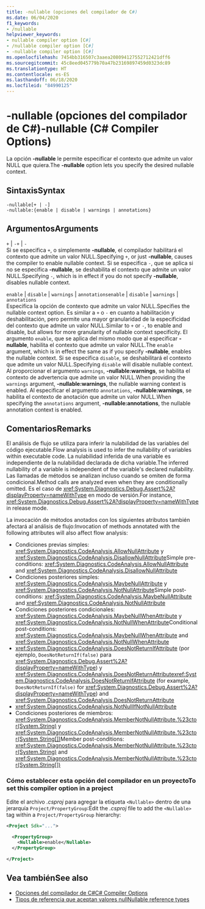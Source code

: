 ```yaml
---
title: -nullable (opciones del compilador de C#)
ms.date: 06/04/2020
f1_keywords:
- /nullable
helpviewer_keywords:
- nullable compiler option [C#]
- /nullable compiler option [C#]
- -nullable compiler option [C#]
ms.openlocfilehash: 7454bb316507c3aaea208094127552712421dff6
ms.sourcegitcommit: 45c8eed045779b70a47b23169897459d0323dc89
ms.translationtype: HT
ms.contentlocale: es-ES
ms.lasthandoff: 06/18/2020
ms.locfileid: "84990125"
---
```

# <a name="-nullable-c-compiler-options"></a><span data-ttu-id="1d536-102">-nullable (opciones del compilador de C#)</span><span class="sxs-lookup"><span data-stu-id="1d536-102">-nullable (C# Compiler Options)</span></span>

<span data-ttu-id="1d536-103">La opción **-nullable** le permite especificar el contexto que admite un valor NULL que quiera.</span><span class="sxs-lookup"><span data-stu-id="1d536-103">The **-nullable** option lets you specify the desired nullable context.</span></span>

## <a name="syntax"></a><span data-ttu-id="1d536-104">Sintaxis</span><span class="sxs-lookup"><span data-stu-id="1d536-104">Syntax</span></span>

```console
-nullable[+ | -]
-nullable:{enable | disable | warnings | annotations}
```

## <a name="arguments"></a><span data-ttu-id="1d536-105">Argumentos</span><span class="sxs-lookup"><span data-stu-id="1d536-105">Arguments</span></span>

<span data-ttu-id="1d536-106">`+` &#124; `-`</span><span class="sxs-lookup"><span data-stu-id="1d536-106">`+` &#124; `-`</span></span>  
<span data-ttu-id="1d536-107">Si se especifica `+`, o simplemente **-nullable**, el compilador habilitará el contexto que admite un valor NULL.</span><span class="sxs-lookup"><span data-stu-id="1d536-107">Specifying `+`, or just **-nullable**, causes the compiler to enable nullable context.</span></span> <span data-ttu-id="1d536-108">Si se especifica `-`, que se aplica si no se especifica **-nullable**, se deshabilita el contexto que admite un valor NULL.</span><span class="sxs-lookup"><span data-stu-id="1d536-108">Specifying `-`, which is in effect if you do not specify **-nullable**, disables nullable context.</span></span>

<span data-ttu-id="1d536-109">`enable` &#124; `disable` &#124; `warnings` &#124; `annotations`</span><span class="sxs-lookup"><span data-stu-id="1d536-109">`enable` &#124; `disable` &#124; `warnings` &#124; `annotations`</span></span>  
<span data-ttu-id="1d536-110">Especifica la opción de contexto que admite un valor NULL.</span><span class="sxs-lookup"><span data-stu-id="1d536-110">Specifies the nullable context option.</span></span> <span data-ttu-id="1d536-111">Es similar a `+` o `-` en cuanto a habilitación y deshabilitación, pero permite una mayor granularidad de la especificidad del contexto que admite un valor NULL.</span><span class="sxs-lookup"><span data-stu-id="1d536-111">Similar to `+` or `-`, to enable and disable, but allows for more granularity of nullable context specificity.</span></span> <span data-ttu-id="1d536-112">El argumento `enable`, que se aplica del mismo modo que al especificar **-nullable**, habilita el contexto que admite un valor NULL.</span><span class="sxs-lookup"><span data-stu-id="1d536-112">The `enable` argument, which is in effect the same as if you specify **-nullable**, enables the nullable context.</span></span> <span data-ttu-id="1d536-113">Si se especifica `disable`, se deshabilitará el contexto que admite un valor NULL.</span><span class="sxs-lookup"><span data-stu-id="1d536-113">Specifying `disable` will disable nullable context.</span></span> <span data-ttu-id="1d536-114">Al proporcionar el argumento `warnings`, **-nullable:warnings**, se habilita el contexto de advertencia que admite un valor NULL.</span><span class="sxs-lookup"><span data-stu-id="1d536-114">When providing the `warnings` argument, **-nullable:warnings**, the nullable warning context is enabled.</span></span> <span data-ttu-id="1d536-115">Al especificar el argumento `annotations`, **-nullable:warnings**, se habilita el contexto de anotación que admite un valor NULL.</span><span class="sxs-lookup"><span data-stu-id="1d536-115">When specifying the `annotations` argument, **-nullable:annotations**, the nullable annotation context is enabled.</span></span>

## <a name="remarks"></a><span data-ttu-id="1d536-116">Comentarios</span><span class="sxs-lookup"><span data-stu-id="1d536-116">Remarks</span></span>

<span data-ttu-id="1d536-117">El análisis de flujo se utiliza para inferir la nulabilidad de las variables del código ejecutable.</span><span class="sxs-lookup"><span data-stu-id="1d536-117">Flow analysis is used to infer the nullability of variables within executable code.</span></span> <span data-ttu-id="1d536-118">La nulabilidad inferida de una variable es independiente de la nulabilidad declarada de dicha variable.</span><span class="sxs-lookup"><span data-stu-id="1d536-118">The inferred nullability of a variable is independent of the variable's declared nullability.</span></span> <span data-ttu-id="1d536-119">Las llamadas de métodos se analizan incluso cuando se omiten de forma condicional.</span><span class="sxs-lookup"><span data-stu-id="1d536-119">Method calls are analyzed even when they are conditionally omitted.</span></span> <span data-ttu-id="1d536-120">Es el caso de <xref:System.Diagnostics.Debug.Assert%2A?displayProperty=nameWithType> en modo de versión.</span><span class="sxs-lookup"><span data-stu-id="1d536-120">For instance, <xref:System.Diagnostics.Debug.Assert%2A?displayProperty=nameWithType> in release mode.</span></span>

<span data-ttu-id="1d536-121">La invocación de métodos anotados con los siguientes atributos también afectará al análisis de flujo:</span><span class="sxs-lookup"><span data-stu-id="1d536-121">Invocation of methods annotated with the following attributes will also affect flow analysis:</span></span>

- <span data-ttu-id="1d536-122">Condiciones previas simples: <xref:System.Diagnostics.CodeAnalysis.AllowNullAttribute> y <xref:System.Diagnostics.CodeAnalysis.DisallowNullAttribute></span><span class="sxs-lookup"><span data-stu-id="1d536-122">Simple pre-conditions: <xref:System.Diagnostics.CodeAnalysis.AllowNullAttribute> and <xref:System.Diagnostics.CodeAnalysis.DisallowNullAttribute></span></span>
- <span data-ttu-id="1d536-123">Condiciones posteriores simples: <xref:System.Diagnostics.CodeAnalysis.MaybeNullAttribute> y <xref:System.Diagnostics.CodeAnalysis.NotNullAttribute></span><span class="sxs-lookup"><span data-stu-id="1d536-123">Simple post-conditions: <xref:System.Diagnostics.CodeAnalysis.MaybeNullAttribute> and <xref:System.Diagnostics.CodeAnalysis.NotNullAttribute></span></span>
- <span data-ttu-id="1d536-124">Condiciones posteriores condicionales: <xref:System.Diagnostics.CodeAnalysis.MaybeNullWhenAttribute> y <xref:System.Diagnostics.CodeAnalysis.NotNullWhenAttribute></span><span class="sxs-lookup"><span data-stu-id="1d536-124">Conditional post-conditions: <xref:System.Diagnostics.CodeAnalysis.MaybeNullWhenAttribute> and <xref:System.Diagnostics.CodeAnalysis.NotNullWhenAttribute></span></span>
- <span data-ttu-id="1d536-125"><xref:System.Diagnostics.CodeAnalysis.DoesNotReturnIfAttribute> (por ejemplo, `DoesNotReturnIf(false)` para <xref:System.Diagnostics.Debug.Assert%2A?displayProperty=nameWithType>) y <xref:System.Diagnostics.CodeAnalysis.DoesNotReturnAttribute></span><span class="sxs-lookup"><span data-stu-id="1d536-125"><xref:System.Diagnostics.CodeAnalysis.DoesNotReturnIfAttribute> (for example, `DoesNotReturnIf(false)` for <xref:System.Diagnostics.Debug.Assert%2A?displayProperty=nameWithType>) and <xref:System.Diagnostics.CodeAnalysis.DoesNotReturnAttribute></span></span>
- <xref:System.Diagnostics.CodeAnalysis.NotNullIfNotNullAttribute>
- <span data-ttu-id="1d536-126">Condiciones posteriores de miembros: <xref:System.Diagnostics.CodeAnalysis.MemberNotNullAttribute.%23ctor(System.String)> y <xref:System.Diagnostics.CodeAnalysis.MemberNotNullAttribute.%23ctor(System.String[])></span><span class="sxs-lookup"><span data-stu-id="1d536-126">Member post-conditions: <xref:System.Diagnostics.CodeAnalysis.MemberNotNullAttribute.%23ctor(System.String)> and <xref:System.Diagnostics.CodeAnalysis.MemberNotNullAttribute.%23ctor(System.String[])></span></span>

### <a name="to-set-this-compiler-option-in-a-project"></a><span data-ttu-id="1d536-127">Cómo establecer esta opción del compilador en un proyecto</span><span class="sxs-lookup"><span data-stu-id="1d536-127">To set this compiler option in a project</span></span>

<span data-ttu-id="1d536-128">Edite el archivo *.csproj* para agregar la etiqueta `<Nullable>` dentro de una jerarquía `Project/PropertyGroup`:</span><span class="sxs-lookup"><span data-stu-id="1d536-128">Edit the *.csproj* file to add the `<Nullable>` tag within a `Project/PropertyGroup` hierarchy:</span></span>

```xml
<Project Sdk="...">

  <PropertyGroup>
    <Nullable>enable</Nullable>
  </PropertyGroup>

</Project>
```

## <a name="see-also"></a><span data-ttu-id="1d536-129">Vea también</span><span class="sxs-lookup"><span data-stu-id="1d536-129">See also</span></span>

- [<span data-ttu-id="1d536-130">Opciones del compilador de C#</span><span class="sxs-lookup"><span data-stu-id="1d536-130">C# Compiler Options</span></span>](./index.md)
- [<span data-ttu-id="1d536-131">Tipos de referencia que aceptan valores null</span><span class="sxs-lookup"><span data-stu-id="1d536-131">Nullable reference types</span></span>](../../nullable-references.md)
